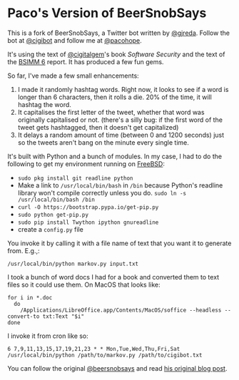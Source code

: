 Paco's Version of BeerSnobSays
============

This is a fork of BeerSnobSays, a Twitter bot written by [@gjreda](https://twitter.com/gjreda). Follow the bot at  [@cigibot](https://twitter.com/cigibot) and follow me at [@pacohope](https://twitter.com/pacohope).

It's using the text of [@cigitalgem](https://twitter.com/cigitalgem)'s book *Software Security* and the text of the [BSIMM 6](https://www.bsimm.com/) report. It has produced a few fun gems.

So far, I've made a few small enhancements:

1. I made it randomly hashtag words. Right now, it looks to see if a word is longer than 6 characters, then it rolls a die. 20% of the time, it will hashtag the word.
2. It capitalises the first letter of the tweet, whether that word was originally capitalised or not. (there's a silly bug: if the first word of the tweet gets hashtagged, then it doesn't get capitalized)
3. It delays a random amount of time (between 0 and 1200 seconds) just so the tweets aren't bang on the minute every single time.

It's built with Python and a bunch of modules. In my case, I had to do the following to get my environment running on [FreeBSD](http://freebsd.org):
* `sudo pkg install git readline python`
* Make a link to `/usr/local/bin/bash` in `/bin` because Python's readline library won't compile correctly unless you do. `sudo ln -s /usr/local/bin/bash /bin`
* `curl -O https://bootstrap.pypa.io/get-pip.py`
* `sudo python get-pip.py`
* `sudo pip install Twython ipython gnureadline`
* create a `config.py` file

You invoke it by calling it with a file name of text that you want it to generate from. E.g.,:
```
/usr/local/bin/python markov.py input.txt
```

I took a bunch of word docs I had for a book and converted them to text files so it could use them. On MacOS that looks like:
```
for i in *.doc
  do
    /Applications/LibreOffice.app/Contents/MacOS/soffice --headless --convert-to txt:Text "$i"
done
```

I invoke it from cron like so:
```
6 7,9,11,13,15,17,19,21,23 * * Mon,Tue,Wed,Thu,Fri,Sat /usr/local/bin/python /path/to/markov.py /path/to/cigibot.txt
```

You can follow the original [@beersnobsays](https://twitter.com/beersnobsays) and read [his original blog post](http://www.gregreda.com/2015/03/30/beer-review-markov-chains/).
